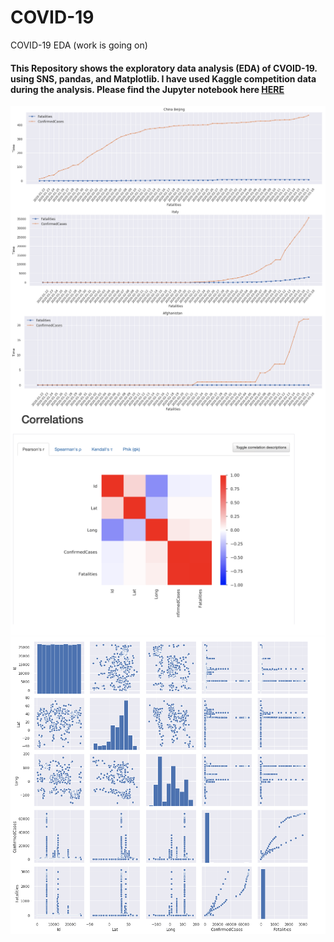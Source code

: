 # COVID-19
COVID-19 EDA 
(work is going on)

#### This Repository shows the exploratory data analysis (EDA) of CVOID-19. using SNS, pandas, and Matplotlib. I have used Kaggle competition data during the analysis. Please find the Jupyter notebook here [**HERE**](https://nbviewer.jupyter.org/github/Sumit-ai/COVID-19/blob/master/eda-covid19-global-forecasting.ipynb)

<img align="center" src="12.png"  width="750" /> 
<img align="center" src="13.png"  width="750" /> 
<img align="center" src="ip.png"  width="750" /> 
<img align="center" src="tyu.png"  width="650" /> 
<img align="center" src="vi.png"  width="650" /> 
